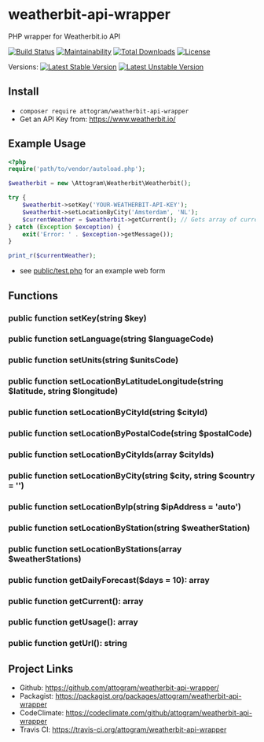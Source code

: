# weatherbit-api-wrapper

PHP wrapper for Weatherbit.io API

[![Build Status](https://travis-ci.org/attogram/weatherbit-api-wrapper.svg?branch=master)](https://travis-ci.org/attogram/weatherbit-api-wrapper)
[![Maintainability](https://api.codeclimate.com/v1/badges/46de553afcad6cff3161/maintainability)](https://codeclimate.com/github/attogram/weatherbit-api-wrapper/maintainability)
[![Total Downloads](https://poser.pugx.org/attogram/weatherbit-api-wrapper/downloads)](https://packagist.org/packages/attogram/weatherbit-api-wrapper)
[![License](https://poser.pugx.org/attogram/weatherbit-api-wrapper/license)](https://packagist.org/packages/attogram/weatherbit-api-wrapper)

Versions:
[![Latest Stable Version](https://poser.pugx.org/attogram/weatherbit-api-wrapper/v/stable)](https://packagist.org/packages/attogram/weatherbit-api-wrapper)
[![Latest Unstable Version](https://poser.pugx.org/attogram/weatherbit-api-wrapper/v/unstable)](https://packagist.org/packages/attogram/weatherbit-api-wrapper)

## Install

* `composer require attogram/weatherbit-api-wrapper`
* Get an API Key from: <https://www.weatherbit.io/>

## Example Usage

```php
<?php
require('path/to/vendor/autoload.php');

$weatherbit = new \Attogram\Weatherbit\Weatherbit();

try {
    $weatherbit->setKey('YOUR-WEATHERBIT-API-KEY');
    $weatherbit->setLocationByCity('Amsterdam', 'NL');
    $currentWeather = $weatherbit->getCurrent(); // Gets array of current weather data
} catch (Exception $exception) {
    exit('Error: ' . $exception->getMessage());
}

print_r($currentWeather);
```

* see [public/test.php](public/example.php) for an example web form

## Functions

### public function setKey(string $key)

### public function setLanguage(string $languageCode)

### public function setUnits(string $unitsCode)

### public function setLocationByLatitudeLongitude(string $latitude, string $longitude)

### public function setLocationByCityId(string $cityId)

### public function setLocationByPostalCode(string $postalCode)

### public function setLocationByCityIds(array $cityIds)

### public function setLocationByCity(string $city, string $country = '')

### public function setLocationByIp(string $ipAddress = 'auto')

### public function setLocationByStation(string $weatherStation)

### public function setLocationByStations(array $weatherStations)

### public function getDailyForecast($days = 10): array

### public function getCurrent(): array

### public function getUsage(): array

### public function getUrl(): string

## Project Links

* Github: <https://github.com/attogram/weatherbit-api-wrapper/>
* Packagist: <https://packagist.org/packages/attogram/weatherbit-api-wrapper>
* CodeClimate: <https://codeclimate.com/github/attogram/weatherbit-api-wrapper>
* Travis CI: <https://travis-ci.org/attogram/weatherbit-api-wrapper>
